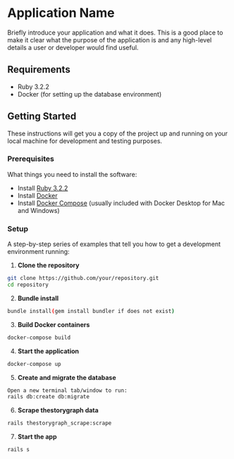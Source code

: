 # Application Name

Briefly introduce your application and what it does. This is a good place to make it clear what the purpose of the application is and any high-level details a user or developer would find useful.

## Requirements

- Ruby 3.2.2
- Docker (for setting up the database environment)

## Getting Started

These instructions will get you a copy of the project up and running on your local machine for development and testing purposes.

### Prerequisites

What things you need to install the software:

- Install [Ruby 3.2.2](https://www.ruby-lang.org/en/downloads/)
- Install [Docker](https://docs.docker.com/get-docker/)
- Install [Docker Compose](https://docs.docker.com/compose/install/) (usually included with Docker Desktop for Mac and Windows)

### Setup

A step-by-step series of examples that tell you how to get a development environment running:

1. **Clone the repository**
```bash
git clone https://github.com/your/repository.git
cd repository
```

2. **Bundle install**
```bash
bundle install(gem install bundler if does not exist)
```
3. **Build Docker containers**
```bash
docker-compose build
```

4. **Start the application**
```bash
docker-compose up
```


5. **Create and migrate the database**
```bash
Open a new terminal tab/window to run:
rails db:create db:migrate
```

6. **Scrape thestorygraph data**
```bash
rails thestorygraph_scrape:scrape
```

7. **Start the app**
```bash
rails s
```
